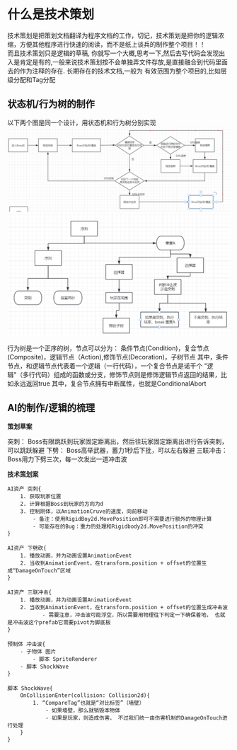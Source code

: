 # 什么是技术策划

技术策划是把策划文档翻译为程序文档的工作，切记，技术策划是把你的逻辑浓缩，方便其他程序进行快速的阅读，而不是纸上谈兵的制作整个项目！！  
而且技术策划只是逻辑的草稿, 你就写一个大概,思考一下,然后去写代码会发现出入是肯定是有的,一般来说技术策划按不会单独弄文件存放,是直接融合到代码里面去的作为注释的存在.
长期存在的技术文档,一般为 有效范围为整个项目的,比如层级分配和Tag分配

## 状态机/行为树的制作

以下两个图是同一个设计，用状态机和行为树分别实现
![状态机](./图片/状态机Example.png)
![行为树](./图片/行为树Example.png)

行为树是一个正序的树，节点可以分为： 条件节点(Condition)，复合节点(Composite)，逻辑节点（Action),修饰节点(Decoration)，子树节点
其中，条件节点，和逻辑节点代表着一个逻辑（一行代码），一个复合节点是诺干个 "逻辑"（多行代码）组成的函数或分支，修饰节点则是修饰逻辑节点返回的结果，比如永远返回true
其中，复合节点拥有中断属性，也就是ConditionalAbort



## AI的制作/逻辑的梳理

**策划草案**

突刺： Boss有限跳跃到玩家固定距离出，然后往玩家固定距离出进行告诉突刺，可以跳跃躲避
下劈： Boss高举武器，蓄力1秒后下批，可以左右躲避
三联冲击： Boss用力下劈三次，每一次发出一道冲击波

**技术策划案**

```文字
AI资产 突刺{
    1. 获取玩家位置
    2. 计算根据Boss到玩家的方向为d
    3. 控制刚体，以AnimationCruve的速度，向前移动
        - 备注：使用RigidBoy2d.MovePosition即可不需要进行额外的物理计算
        - 可能存在的Bug：重力的处理和Rigidbody2d.MovePosition的冲突
}

AI资产 下劈砍{
    1. 播放动画，并为动画设置AnimationEvent
    2. 当收到AnimationEvent，在transform.position + offset的位置生成“DamageOnTouch”区域
}

AI资产 三联冲击{
    1. 播放动画，并为动画设置AnimationEvent
    2. 当收到AnimationEvent，在transform.position + offset的位置生成冲击波
           - 需要注意，冲击波可能浮空，所以需要用物理往下判定一下确保着地， 也就是冲击波这个prefab它需要pivot为脚底板
}

预制体 冲击波{
    - 子物体 图片
        - 脚本 SpriteRenderer
    - 脚本 ShockWave
}

脚本 ShockWave{
    OnCollisionEnter(collision: Collision2d){
        1. “CompareTag”也就是“对比标签”（墙壁）
            - 如果墙壁，那么就销毁本物体
            - 如果是玩家，则造成伤害， 不过我们统一由伤害机制的DamageOnTouch进行处理
    }
}

```
